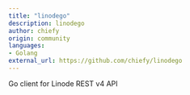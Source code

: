 ```yaml
---
title: "linodego"
description: linodego
author: chiefy
origin: community
languages:
- Golang
external_url: https://github.com/chiefy/linodego
---
```

Go client for Linode REST v4 API
